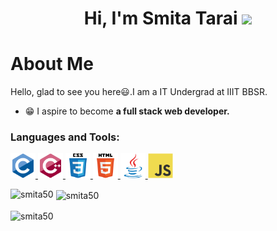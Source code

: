 <h1 align="center">Hi, I'm Smita Tarai <img src="https://raw.githubusercontent.com/MartinHeinz/MartinHeinz/master/wave.gif" width="30px"> </h1>

<h1> About Me </h1>
Hello, glad to see you here😃.I am a IT Undergrad at IIIT BBSR.
<br>

- 😁 I aspire to become **a full stack web developer.**


<h3 align="left">Languages and Tools:</h3>
<p align="left"> <a href="https://www.cprogramming.com/" target="_blank"> <img src="https://raw.githubusercontent.com/devicons/devicon/master/icons/c/c-original.svg" alt="c" width="40" height="40"/> </a> <a href="https://www.w3schools.com/cpp/" target="_blank"> <img src="https://raw.githubusercontent.com/devicons/devicon/master/icons/cplusplus/cplusplus-original.svg" alt="cplusplus" width="40" height="40"/> </a> <a href="https://www.w3schools.com/css/" target="_blank"> <img src="https://raw.githubusercontent.com/devicons/devicon/master/icons/css3/css3-original-wordmark.svg" alt="css3" width="40" height="40"/> </a> <a href="https://www.w3.org/html/" target="_blank"> <img src="https://raw.githubusercontent.com/devicons/devicon/master/icons/html5/html5-original-wordmark.svg" alt="html5" width="40" height="40"/> </a> <a href="https://www.java.com" target="_blank"> <img src="https://raw.githubusercontent.com/devicons/devicon/master/icons/java/java-original.svg" alt="java" width="40" height="40"/> </a> <a href="https://developer.mozilla.org/en-US/docs/Web/JavaScript" target="_blank"> <img src="https://raw.githubusercontent.com/devicons/devicon/master/icons/javascript/javascript-original.svg" alt="javascript" width="40" height="40"/> </a> </p>

<p><img align="left" src="https://github-readme-stats.vercel.app/api/top-langs?username=smita50&show_icons=true&locale=en&layout=compact" alt="smita50" /></p>

<p>&nbsp;<img align="center" src="https://github-readme-stats.vercel.app/api?username=smita50&show_icons=true&locale=en" alt="smita50" /></p>

<p><img align="center" src="https://github-readme-streak-stats.herokuapp.com/?user=smita50&" alt="smita50" /></p>



